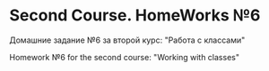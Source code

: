 # Second Course. HomeWorks №6

Домашние задание №6 за второй курс: "Работа с классами"

Homework №6 for the second сourse: "Working with classes"
